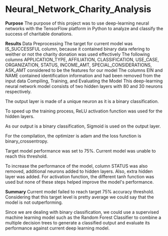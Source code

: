 # Neural_Network_Charity_Analysis

**Purpose**
The purpose of this project was to use deep-learning neural networks with the TensorFlow platform in Python to analyze and classify the success of charitable donations.

**Results**
Data Preprocessing
The target for current model was IS_SUCCESSFUL column, because it contained binary data refering to weither or not the charity donation was used effectively
The following columns APPLICATION_TYPE, AFFILIATION, CLASSIFICATION, USE_CASE, ORGANIZATION, STATUS, INCOME_AMT, SPECIAL_CONSIDERATIONS, ASK_AMT considered to be the features for our model
The columns EIN and NAME contained identification information and had been removed from the input data
Compiling, Training, and Evaluating the Model
This deep-learning neural network model consists of two hidden layers with 80 and 30 neurons respectively.

The output layer is made of a unique neuron as it is a binary classification.

To speed up the training process, ReLU activation function was used for the hidden layers.

As our output is a binary classification, Sigmoid is used on the output layer.

For the compilation, the optimizer is adam and the loss function is binary_crossentropy.

Target model performance was set to 75%. Current model was unable to reach this threshold.

To increase the performance of the model, column STATUS was also removed, additional neurons added to hidden layers. Also, extra hidden layer was added. For activation function, the different tanh function was used but none of these steps helped improve the model's performance.

**Summary**
Current model failed to reach target 75% accuracy threshold. Considering that this target level is pretty average we could say that the model is not outperforming.

Since we are dealing with binary classification, we could use a supervised machine learning model such as the Random Forest Classifier to combine a multiple decision trees to generate a classified output and evaluate its performance against current deep learning model.
